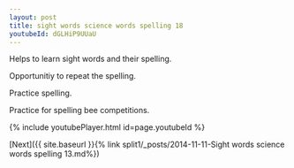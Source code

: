 ```yaml
---
layout: post
title: sight words science words spelling 18
youtubeId: dGLHiP9UUaU
---
```

 
 
Helps to learn sight words and their spelling.

Opportunitiy to repeat the spelling. 

Practice spelling. 
 
Practice for spelling bee competitions. 
 
{% include youtubePlayer.html id=page.youtubeId %}
 
 

[Next]({{ site.baseurl }}{% link  split1/_posts/2014-11-11-Sight words science words spelling 13.md%})
 

